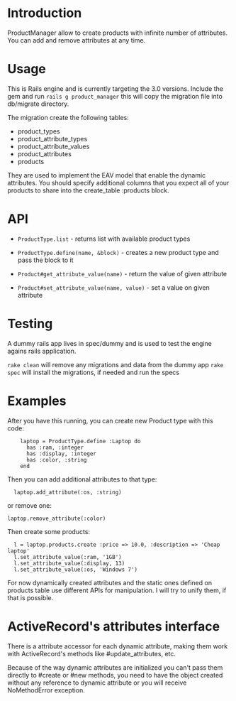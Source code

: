 # Introduction

ProductManager allow to create products with infinite number of attributes. You can add and remove attributes at any time.

# Usage

This is Rails engine and is currently targeting the 3.0 versions. Include the gem and run `rails g product_manager` this will
copy the migration file into db/migrate directory. 

The migration create the following tables:

* product_types
* product_attribute_types
* product_attribute_values
* product_attributes
* products

They are used to implement the EAV model that enable the dynamic attributes. You
should specify additional columns that you expect all of your products to share
into the create_table :products block.

# API

* `ProductType.list` - returns list with available product types
* `ProductType.define(name, &block)` - creates a new product type and pass the block to it

* `Product#get_attribute_value(name)` - return the value of given attribute
* `Product#set_attribute_value(name, value)` - set a value on given attribute

# Testing

A dummy rails app lives in spec/dummy and is used to test the engine agains
rails application.

`rake clean` will remove any migrations and data from the dummy app
`rake spec` will install the migrations, if needed and run the specs

# Examples

After you have this running, you can create new Product type with this code:

        laptop = ProductType.define :Laptop do
          has :ram, :integer
          has :display, :integer
          has :color, :string
        end

Then you can add additional attributes to that type:

      laptop.add_attribute(:os, :string)

or remove one:

    laptop.remove_attribute(:color)

Then create some products:

      l = laptop.products.create :price => 10.0, :description => 'Cheap laptop'
      l.set_attribute_value(:ram, '1GB')
      l.set_attribute_value(:display, 13)
      l.set_attribute_value(:os, 'Windows 7')

For now dynamically created attributes and the static ones defined on products table use different APIs for manipulation.
I will try to unify them, if that is possible.

# ActiveRecord's attributes interface

There is a attribute accessor for each dynamic attribute, making them work with
ActiveRecord's methods like #update_attributes, etc.

Because of the way dynamic attributes are initialized you can't pass them directly to #create or #new methods, you need to have the object created without any reference to dynamic attribute or you will receive NoMethodError exception.

